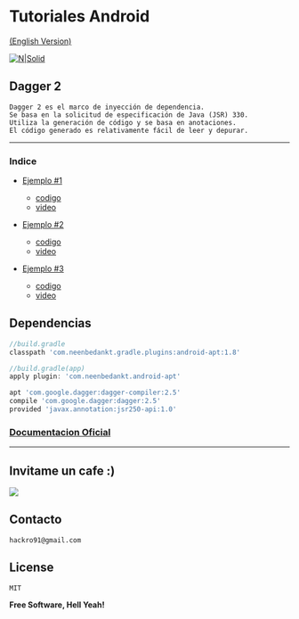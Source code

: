 
# Tutoriales Android

[(English Version)]()  

[![N|Solid](https://cfcdnpull-creativefreedoml.netdna-ssl.com/wp-content/uploads/2013/03/00-android-4-0_icons.png)](https://github.com/TutorialesHackro/AndroidTutorials)


Dagger 2
----
    Dagger 2 es el marco de inyección de dependencia.
    Se basa en la solicitud de especificación de Java (JSR) 330.
    Utiliza la generación de código y se basa en anotaciones.
    El código generado es relativamente fácil de leer y depurar.
----

### Indice
  -  [Ejemplo #1](https://github.com/TutorialesHackro/AndroidTutorials/tree/master/%23AndroidTutorials_Dagger2/Dagger%201)

      - [codigo](https://github.com/TutorialesHackro/AndroidTutorials/tree/master/%23AndroidTutorials_Dagger2/Dagger%201)
      - [video]()

  -  [Ejemplo #2](https://github.com/TutorialesHackro/AndroidTutorials/tree/master/%23AndroidTutorials_Dagger2/Dagger%202)

      - [codigo](https://github.com/TutorialesHackro/AndroidTutorials/tree/master/%23AndroidTutorials_Dagger2/Dagger%202)
      - [video]()

  -  [Ejemplo #3](https://github.com/TutorialesHackro/AndroidTutorials/tree/master/%23AndroidTutorials_Dagger2/Dagger%203)

      - [codigo](https://github.com/TutorialesHackro/AndroidTutorials/tree/master/%23AndroidTutorials_Dagger2/Dagger%203)
      - [video]()  


## Dependencias ##

```gradle
//build.gradle
classpath 'com.neenbedankt.gradle.plugins:android-apt:1.8'

//build.gradle(app)        
apply plugin: 'com.neenbedankt.android-apt'

apt 'com.google.dagger:dagger-compiler:2.5'
compile 'com.google.dagger:dagger:2.5'
provided 'javax.annotation:jsr250-api:1.0'
```
### [Documentacion Oficial](https://google.github.io/dagger/)

----



## Invitame un cafe :)
[![](https://www.paypalobjects.com/en_US/i/btn/btn_donateCC_LG.gif)](https://www.paypal.com/cgi-bin/webscr?cmd=_s-xclick&hosted_button_id=8Z684VNGVFSJA)


## Contacto ##
    hackro91@gmail.com

License
----
    MIT

**Free Software, Hell Yeah!**
